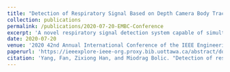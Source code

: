 ```yaml
---
title: "Detection of Respiratory Signal Based on Depth Camera Body Tracking"
collection: publications
permalink: /publications/2020-07-20-EMBC-Conference
excerpt: 'A novel respiratory signal detection system capable of simultaneously tracking the position of the subject and detecting his or her respiratory signal is described.'
date: 2020-07-20
venue: '2020 42nd Annual International Conference of the IEEE Engineering in Medicine & Biology Society (EMBC)'
paperurl: 'https://ieeexplore-ieee-org.proxy.bib.uottawa.ca/abstract/document/9176217'
citation: 'Yang, Fan, Zixiong Han, and Miodrag Bolic. "Detection of respiratory signal based on depth camera body tracking." 2020 42nd Annual International Conference of the IEEE Engineering in Medicine & Biology Society (EMBC). IEEE, 2020.'
---
```

